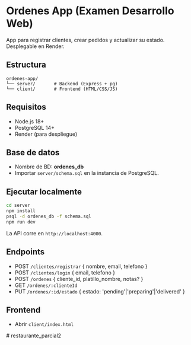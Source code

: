 # Ordenes App (Examen Desarrollo Web)

App para registrar clientes, crear pedidos y actualizar su estado. Desplegable en Render.

## Estructura
```
ordenes-app/
└── server/       # Backend (Express + pg)
└── client/       # Frontend (HTML/CSS/JS)
```

## Requisitos
- Node.js 18+
- PostgreSQL 14+
- Render (para despliegue)

## Base de datos
- Nombre de BD: **ordenes_db**
- Importar `server/schema.sql` en la instancia de PostgreSQL.


## Ejecutar localmente
```bash
cd server
npm install
psql -d ordenes_db -f schema.sql   
npm run dev
```
La API corre en `http://localhost:4000`.

## Endpoints
- POST `/clientes/registrar` { nombre, email, telefono }
- POST `/clientes/login` { email, telefono }
- POST `/ordenes` { cliente_id, platillo_nombre, notas? }
- GET  `/ordenes/:clienteId`
- PUT  `/ordenes/:id/estado` { estado: 'pending'|'preparing'|'delivered' }

## Frontend
- Abrir `client/index.html`


#   r e s t a u r a n t e _ p a r c i a l 2 
 
 
